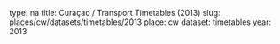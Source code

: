 type: na
title: Curaçao / Transport Timetables (2013)
slug: places/cw/datasets/timetables/2013
place: cw
dataset: timetables
year: 2013
